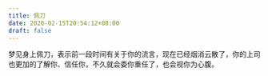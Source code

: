 ```yaml
---
title: 佩刀
date: 2020-02-15T20:54:12+08:00
draft: false
---
```


梦见身上佩刀，表示前一段时间有关于你的流言，现在已经烟消云散了，你的上司也更加的了解你、信任你，不久就会委你重任了，也会视你为心腹。<br>

